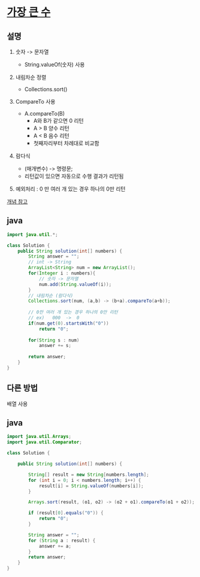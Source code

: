 # [가장 큰 수](https://programmers.co.kr/learn/courses/30/lessons/42746)

## 설명
1. 숫자 -> 문자열
    - String.valueOf(숫자) 사용

2. 내림차순 정렬
    - Collections.sort()

3. CompareTo 사용
    - A.compareTo(B) 
        - A와 B가 같으면 0 리턴
        - A  >  B  양수 리턴
        - A  <  B  음수 리턴
        - 첫째자리부터 차례대로 비교함

4. 람다식
    - (매개변수) -> 명령문;
    - 리턴값이 있으면 자동으로 수행 결과가 리턴됨

5. 예외처리 :  0 만 여러 개 있는 경우 하나의 0만 리턴

[개념 참고](https://github.com/siszero/TIL/tree/main/Java/Java)


## java
``` java
import java.util.*;

class Solution {
    public String solution(int[] numbers) {
        String answer = "";
        // int -> String
        ArrayList<String> num = new ArrayList();
        for(Integer i : numbers){
            // 숫자 -> 문자열
            num.add(String.valueOf(i));
        }
        // 내림차순 (람다식)
        Collections.sort(num, (a,b) -> (b+a).compareTo(a+b));
         
        // 0만 여러 개 있는 경우 하나의 0만 리턴
        // ex)   000  ->  0
        if(num.get(0).startsWith("0"))
            return "0";
        
        for(String s : num)
            answer += s;
        
        return answer;
    }
}
```


## 다른 방법
배열 사용

## java
``` java
import java.util.Arrays;
import java.util.Comparator;

class Solution {

	public String solution(int[] numbers) {

		String[] result = new String[numbers.length];
		for (int i = 0; i < numbers.length; i++) {
			result[i] = String.valueOf(numbers[i]);
		}

		Arrays.sort(result, (o1, o2) -> (o2 + o1).compareTo(o1 + o2));

		if (result[0].equals("0")) {
			return "0";
		}

		String answer = "";
		for (String a : result) {
			answer += a;
		}
		return answer;
	}
}
```